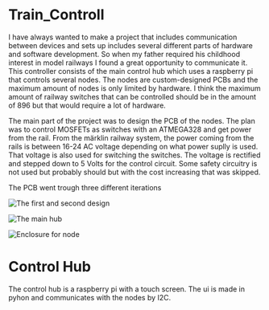 # Train_Controll
I have always wanted to make a project that includes communication between devices and sets up includes several different parts of hardware and software development. So when my father required his childhood interest in model railways I found a great opportunity to communicate it. This controller consists of the main control hub which uses a raspberry pi that controls several nodes. The nodes are custom-designed PCBs and the maximum amount of nodes is only limited by hardware. I think the maximum amount of railway switches that can be controlled should be in the amount of 896 but that would require a lot of hardware. 

The main part of the project was to design the PCB of the nodes. The plan was to control MOSFETs as switches with an ATMEGA328 and get power from the rail. From the märklin railway system, the power coming from the rails is between 16-24 AC voltage depending on what power suplly is used. That voltage is also used for switching the switches. The voltage is rectified and stepped down to 5 Volts for the control circuit. Some safety circuitry is not used but probably should but with the cost increasing that was skipped.

The PCB went trough three different iterations

![The first and second design](https://i.imgur.com/KDHDt2H.jpeg)

![The main hub](https://i.imgur.com/FQZg7Ew.jpg)

![Enclosure for node](https://i.imgur.com/KG89BVh.jpeg)

 # Control Hub
 The control hub is a raspberry pi with a touch screen. The ui is made in pyhon and communicates with the nodes by I2C.
 
